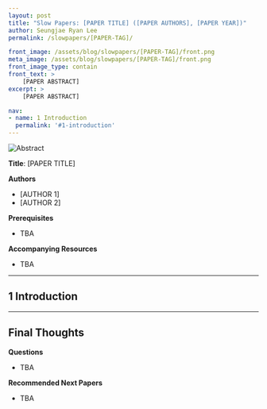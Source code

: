 ```yaml
---
layout: post
title: "Slow Papers: [PAPER TITLE] ([PAPER AUTHORS], [PAPER YEAR])"
author: Seungjae Ryan Lee
permalink: /slowpapers/[PAPER-TAG]/

front_image: /assets/blog/slowpapers/[PAPER-TAG]/front.png
meta_image: /assets/blog/slowpapers/[PAPER-TAG]/front.png
front_image_type: contain
front_text: >
    [PAPER ABSTRACT]
excerpt: >
    [PAPER ABSTRACT]

nav:
- name: 1 Introduction
  permalink: '#1-introduction'
---
```


![Abstract]({{absolute_url}}/assets/blog/slowpapers/[PAPER-TAG]/front.png)

**Title**: [PAPER TITLE]

**Authors**
<div>
<ul class="slowpapers__authors">
  <li>[AUTHOR 1]</li>
  <li>[AUTHOR 2]</li>
</ul>
</div>

**Prerequisites**
 - TBA

**Accompanying Resources**
 - TBA
 
<hr/>



## 1 Introduction


<hr/>



## Final Thoughts

**Questions**
 - TBA

**Recommended Next Papers**
 - TBA
